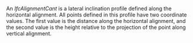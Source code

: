 An _IfcAlignmentCant_ is a lateral inclination profile defined along the horizontal alignment. All points defined in this profile have two coordinate values. The first value is the distance along the horizontal alignment, and the second value is the height relative to the projection of the point along vertical alignment.
